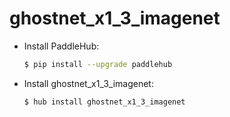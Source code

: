 # ghostnet_x1_3_imagenet
* Install PaddleHub: 

    ```bash
    $ pip install --upgrade paddlehub
    ```

* Install ghostnet_x1_3_imagenet: 

    ```bash
    $ hub install ghostnet_x1_3_imagenet
    ```
